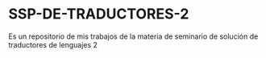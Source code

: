 # SSP-DE-TRADUCTORES-2
Es un repositorio de mis trabajos de la materia de seminario de solución de traductores de lenguajes 2
